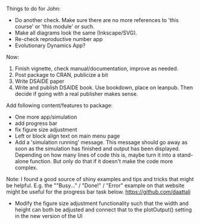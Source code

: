Things to do for John:

* Do another check. Make sure there are no more references to 'this course' or 'this module' or such. 
* Make all diagrams look the same (Inkscape/SVG).
* Re-check reproductive number app
* Evolutionary Dynamics App?


Now:
1. Finish vignette, check manual/documentation, improve as needed. 
3. Post package to CRAN, publicize a bit
4. Write DSAIDE paper
5. Write and publish DSAIDE book. Use bookdown, place on leanpub. Then decide if going with a real publisher makes sense.



Add following content/features to package:
* One more app/simulation
* add progress bar
* fix figure size adjustment 
* Left or block align text on main menu page
* Add a 'simulation running' message. This message should go away as soon as the simulation has finished and output has been displayed. Depending on how many lines of code this is, maybe turn it into a stand-alone function. But only do that if it doesn't make the code more complex.

Note: I found a good source of shiny examples and tips and tricks that might be helpful. 
E.g. the ""Busy..." / "Done!" / "Error" example on that website might be useful for the progress bar task below.
https://github.com/daattali

- Modify the figure size adjustment functionality such that the width and height can both be adjusted and connect that to the plotOutput() setting in the new version of the UI   




